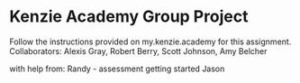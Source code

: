 # Kenzie Academy Group Project

Follow the instructions provided on my.kenzie.academy for this assignment.
Collaborators: Alexis Gray, Robert Berry, Scott Johnson, Amy Belcher

with help from:
Randy - assessment getting started
Jason
